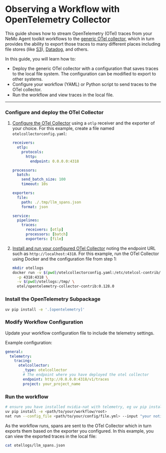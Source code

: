 <!--
SPDX-FileCopyrightText: Copyright (c) 2025, NVIDIA CORPORATION & AFFILIATES. All rights reserved.
SPDX-License-Identifier: Apache-2.0

Licensed under the Apache License, Version 2.0 (the "License");
you may not use this file except in compliance with the License.
You may obtain a copy of the License at

http://www.apache.org/licenses/LICENSE-2.0

Unless required by applicable law or agreed to in writing, software
distributed under the License is distributed on an "AS IS" BASIS,
WITHOUT WARRANTIES OR CONDITIONS OF ANY KIND, either express or implied.
See the License for the specific language governing permissions and
limitations under the License.
-->

# Observing a Workflow with OpenTelemetry Collector

This guide shows how to stream OpenTelemetry (OTel) traces from your NeMo Agent toolkit workflows to the [generic OTel collector](https://opentelemetry.io/docs/collector/quick-start/), which in turn provides the ability to export those traces to many different places including file stores (like [S3](https://github.com/open-telemetry/opentelemetry-collector-contrib/tree/main/exporter/awss3exporter)), [Datadog](https://docs.datadoghq.com/opentelemetry/setup/collector_exporter/), and others.

In this guide, you will learn how to:

- Deploy the generic OTel collector with a configuration that saves traces to the local file system. The configuration can be modified to export to other systems.
- Configure your workflow (YAML) or Python script to send traces to the OTel collector.
- Run the workflow and view traces in the local file.

---

### Configure and deploy the OTel Collector

1. [Configure the OTel Collector](https://opentelemetry.io/docs/collector/configuration/) using a `otlp` receiver and the exporter of your choice. For this example, create a file named `otelcollectorconfig.yaml`:

    ```yaml
    receivers:
      otlp:
        protocols:
          http:
            endpoint: 0.0.0.0:4318

    processors:
      batch:
        send_batch_size: 100
        timeout: 10s

    exporters:
      file:
        path: ./.tmp/llm_spans.json
        format: json

    service:
      pipelines:
        traces:
          receivers: [otlp]
          processors: [batch]
          exporters: [file]
    ```

2. [Install and run your configured OTel Collector](https://opentelemetry.io/docs/collector/installation/) noting the endpoint URL such as `http://localhost:4318`. For this example, run the OTel Collector using Docker and the configuration file from step 1:

    ```bash
    mkdir otellogs
    docker run -v $(pwd)/otelcollectorconfig.yaml:/etc/otelcol-contrib/config.yaml \
      -p 4318:4318 \
      -v $(pwd)/otellogs:/tmp/ \
      otel/opentelemetry-collector-contrib:0.128.0
    ```

### Install the OpenTelemetry Subpackage

```bash
uv pip install -e '.[opentelemetry]'
```


### Modify Workflow Configuration

Update your workflow configuration file to include the telemetry settings.

Example configuration:
```yaml
general:
  telemetry:
    tracing:
      otelcollector:
        _type: otelcollector
        # The endpoint where you have deployed the otel collector
        endpoint: http://0.0.0.0:4318/v1/traces
        project: your_project_name
```

### Run the workflow

```bash
# ensure you have installed nvidia-nat with telemetry, eg uv pip install -e '.[telemetry]'
uv pip install -e <path/to/your/workflow/root>
nat run --config_file <path/to/your/config/file.yml> --input "your notional input"
```

As the workflow runs, spans are sent to the OTel Collector which in turn exports them based on the exporter you configured. In this example, you can view the exported traces in the local file:

<!-- path-check-skip-begin -->
```bash
cat otellogs/llm_spans.json
```
<!-- path-check-skip-end -->
